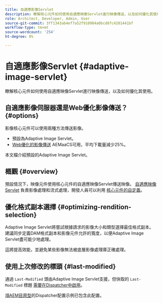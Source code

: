 ```yaml
---
title: 自適應影像Servlet
description: 瞭解核心元件如何使用自適應映像Servlet進行映像傳送，以及如何優化其使用。
role: Architect, Developer, Admin, User
source-git-commit: 3ff1343ab4ef7a52f910984a0bcd8fc4201441bf
workflow-type: tm+mt
source-wordcount: '254'
ht-degree: 0%

---
```



# 自適應影像Servlet {#adaptive-image-servlet}

瞭解核心元件如何使用自適應映像Servlet進行映像傳送，以及如何優化其使用。

## 自適應影像伺服器還是Web優化影像傳送？ {#options}

影像核心元件可以使用兩種方法傳送影像。

* 預設為Adaptive Image Servlet。
* [Web優化的影像傳送](/help/developing/web-optimized-image-delivery.md) AEMaaCS可用，平均下載量減少25%。

本文檔介紹預設的Adaptive Image Servlet。

## 概觀 {#overview}

預設情況下，映像元件使用核心元件的自適應映像Servlet傳送映像。 [自適應映像Servlet](https://github.com/adobe/aem-core-wcm-components/wiki/The-Adaptive-Image-Servlet) 負責影像處理和流式處理，開發人員可以利用 [核心元件的自定義](/help/developing/customizing.md)。

## 優化格式副本選擇 {#optimizing-rendition-selection}

Adaptive Image Servlet將嘗試根據請求的影像大小和類型選擇最佳格式副本。 建議同步定義DAM格式副本和影像元件允許的寬度，以便Adaptive Image Servlet盡可能少地處理。

這將提高效能，並避免某些影像無法被底層影像處理庫正確處理。

## 使用上次修改的標頭 {#last-modified}

通過 `Last-Modified` 頭由Adaptive Image Servlet支援，但快取的 `Last-Modified` 標題 [需要在Dispatcher中啟用](https://experienceleague.adobe.com/docs/experience-manager-dispatcher/using/configuring/dispatcher-configuration.html?lang=en#caching-http-response-headers)。

[項AEM目原型](/help/developing/archetype/overview.md)的Dispatcher配置示例已包含此配置。
